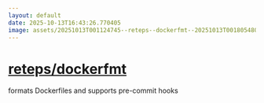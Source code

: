 ```yaml
---
layout: default
date: 2025-10-13T16:43:26.770405
image: assets/20251013T001124745--reteps--dockerfmt--20251013T001805480--cropped.png
---
```


# [reteps/dockerfmt](https://github.com/reteps/dockerfmt)

formats Dockerfiles and supports pre-commit hooks
